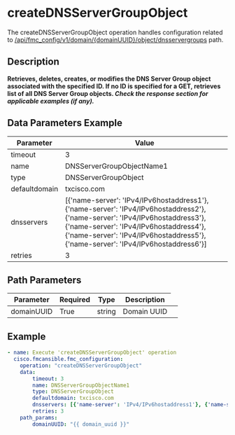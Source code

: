 # createDNSServerGroupObject

The createDNSServerGroupObject operation handles configuration related to [/api/fmc_config/v1/domain/{domainUUID}/object/dnsservergroups](/paths//api/fmc_config/v1/domain/{domain_uuid}/object/dnsservergroups.md) path.&nbsp;
## Description
**Retrieves, deletes, creates, or modifies the DNS Server Group object associated with the specified ID. If no ID is specified for a GET, retrieves list of all DNS Server Group objects. _Check the response section for applicable examples (if any)._**

## Data Parameters Example
| Parameter | Value |
| --------- | -------- |
| timeout | 3 |
| name | DNSServerGroupObjectName1 |
| type | DNSServerGroupObject |
| defaultdomain | txcisco.com |
| dnsservers | [{'name-server': 'IPv4/IPv6hostaddress1'}, {'name-server': 'IPv4/IPv6hostaddress2'}, {'name-server': 'IPv4/IPv6hostaddress3'}, {'name-server': 'IPv4/IPv6hostaddress4'}, {'name-server': 'IPv4/IPv6hostaddress5'}, {'name-server': 'IPv4/IPv6hostaddress6'}] |
| retries | 3 |

## Path Parameters
| Parameter | Required | Type | Description |
| --------- | -------- | ---- | ----------- |
| domainUUID | True | string <td colspan=3> Domain UUID |

## Example
```yaml
- name: Execute 'createDNSServerGroupObject' operation
  cisco.fmcansible.fmc_configuration:
    operation: "createDNSServerGroupObject"
    data:
        timeout: 3
        name: DNSServerGroupObjectName1
        type: DNSServerGroupObject
        defaultdomain: txcisco.com
        dnsservers: [{'name-server': 'IPv4/IPv6hostaddress1'}, {'name-server': 'IPv4/IPv6hostaddress2'}, {'name-server': 'IPv4/IPv6hostaddress3'}, {'name-server': 'IPv4/IPv6hostaddress4'}, {'name-server': 'IPv4/IPv6hostaddress5'}, {'name-server': 'IPv4/IPv6hostaddress6'}]
        retries: 3
    path_params:
        domainUUID: "{{ domain_uuid }}"

```
